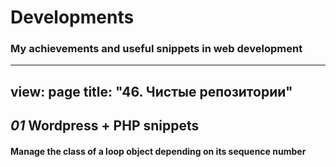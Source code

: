 # Developments

<h3>My achievements and useful snippets in web development</h3>

---
view: page
title: "46. Чистые репозитории"
---

<h2><em>01</em> Wordpress + PHP snippets</h2>

<h4 class="h4-pre">Manage the class of a loop object depending on its sequence number
</h4>

<pre class="sample"></pre>